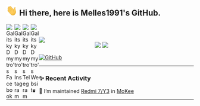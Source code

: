 <h2><img src="https://raw.githubusercontent.com/ABSphreak/ABSphreak/master/gifs/Hi.gif" width="30px"> Hi there, here is Melles1991's GitHub.</h2>
<a href="https://www.facebook.com/mr.shterben">
  <img align="left" alt="Galitsky Dmytro's Facebook" width="22px" src="https://cdn.jsdelivr.net/npm/simple-icons@v3/icons/facebook.svg" />
</a>
<a href="https://instagram.com/urshiki/">
  <img align="left" alt="Galitsky Dmytro's Instagram" width="22px" src="https://cdn.jsdelivr.net/npm/simple-icons@v3/icons/instagram.svg" />
</a>
<a href="https://t.me/mrshterben">
  <img align="left" alt="Galitsky Dmytro's Telegram" width="22px" src="https://cdn.jsdelivr.net/npm/simple-icons@v3/icons/telegram.svg" />
</a>
<a href="https://melles1991.github.io/">
  <img align="left" alt="Galitsky Dmytro's Website" width="22px" src="https://cdn.jsdelivr.net/npm/simple-icons@3.9.0/icons/internetexplorer.svg" />
</a>
<br/>
<br/>

<img align='left' src='https://github.githubassets.com/images/mona-loading-default.gif' width='150"'>
<p>
<a href="https://github.com/melles1991"><img src="https://github-readme-stats.vercel.app/api?username=melles1991&show_icons=true"></a>
<a href="https://github.com/melles1991"><img src="https://github-readme-stats.vercel.app/api/top-langs/?username=melles1991&layout=compact"></a>
</p>

[![GitHub](https://img.shields.io/badge/dynamic/json?logo=github&label=GitHub+Followers&labelColor=282c34&color=181717&query=%24.data.totalSubs&url=https%3A%2F%2Fapi.spencerwoo.com%2Fsubstats%2F%3Fsource%3Dgithub%26queryKey%3Dmelles1991&longCache=true)](https://github.com/melles1991)

---
### ✨ Recent Activity
<!--START_SECTION:activity-->
- 🌱 I’m maintained [Redmi 7/Y3](https://download.mokeedev.com/onclite.html) in [MoKee](https://github.com/MoKee)
<!--END_SECTION:activity-->
---

<!--
**krot-melles/krot-melles** is a ✨ _special_ ✨ repository because its `README.md` (this file) appears on your GitHub profile.

Here are some ideas to get you started:

- 🔭 I’m currently working on ...
- 🌱 I’m currently learning ...
- 👯 I’m looking to collaborate on ...
- 🤔 I’m looking for help with ...
- 💬 Ask me about ...
- 📫 How to reach me: ...
- 😄 Pronouns: ...
- ⚡ Fun fact: ...
-->
